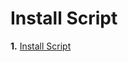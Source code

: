 # Install Script

**1.** [Install Script](https://github.com/Jony0101/Shizoval-1.0.2/raw/main/Files/shizoval.user.js)
